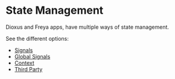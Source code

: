# State Management

Dioxus and Freya apps, have multiple ways of state management.

See the different options:

- [Signals](./state_management/signals.md)
- [Global Signals](./state_management/globla_signals.md)
- [Context](./state_management/context.md)
- [Third Party](./state_management/third_party.md)